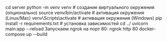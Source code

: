 cd server
python -m venv venv # создание виртуального окружения (опционально)
source venv/bin/activate # активация окружения (Linux/Mac)
venv\Scripts\activate # активация окружения (Windows)
pip install -r requirements.txt # установка зависимостей
cd ../
uvicorn main:app --reload
Запускаем ngrok на порт 80: ngrok http 80
docker-compose up --build
